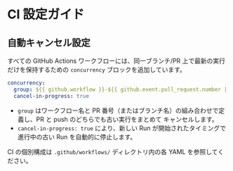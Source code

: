 # CI 設定ガイド

## 自動キャンセル設定

すべての GitHub Actions ワークフローには、同一ブランチ/PR 上で最新の実行だけを保持するための `concurrency` ブロックを追加しています。

```yaml
concurrency:
  group: ${{ github.workflow }}-${{ github.event.pull_request.number || github.ref }}
  cancel-in-progress: true
```

- `group` はワークフロー名と PR 番号（またはブランチ名）の組み合わせで定義し、PR と push のどちらでも古い実行をまとめて
キャンセルします。
- `cancel-in-progress: true` により、新しい Run が開始されたタイミングで進行中の古い Run を自動的に停止します。

CI の個別構成は `.github/workflows/` ディレクトリ内の各 YAML を参照してください。
